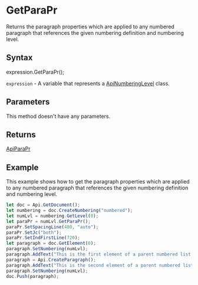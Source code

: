 # GetParaPr

Returns the paragraph properties which are applied to any numbered paragraph that references the given numbering definition and numbering level.

## Syntax

expression.GetParaPr();

`expression` - A variable that represents a [ApiNumberingLevel](../ApiNumberingLevel.md) class.

## Parameters

This method doesn't have any parameters.

## Returns

[ApiParaPr](../../ApiParaPr/ApiParaPr.md)

## Example

This example shows how to get the paragraph properties which are applied to any numbered paragraph that references the given numbering definition and numbering level.

```javascript
let doc = Api.GetDocument();
let numbering = doc.CreateNumbering("numbered");
let numLvl = numbering.GetLevel(0);
let paraPr = numLvl.GetParaPr();
paraPr.SetSpacingLine(480, "auto");
paraPr.SetJc("both");
paraPr.SetIndFirstLine(720);
let paragraph = doc.GetElement(0);
paragraph.SetNumbering(numLvl);
paragraph.AddText("This is the first element of a parent numbered list which starts with '1'");
paragraph = Api.CreateParagraph();
paragraph.AddText("This is the second element of a parent numbered list which starts with '2'");
paragraph.SetNumbering(numLvl);
doc.Push(paragraph);
```
